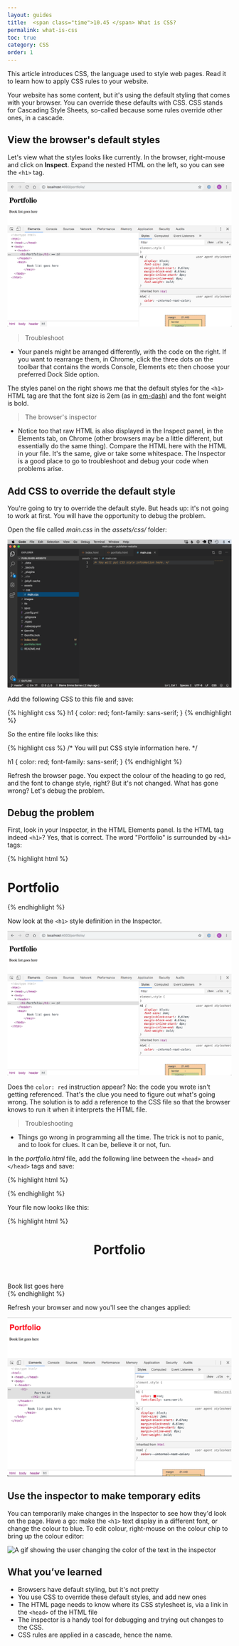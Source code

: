 ```yaml
---
layout: guides
title:  <span class="time">10.45 </span> What is CSS?
permalink: what-is-css
toc: true
category: CSS
order: 1
---
```


<!-- <span class="tag tag--draft">Not started</span> -->
<!-- <span class="tag tag--progress">In progress</span> -->
<!-- <span class="tag tag--review">Ready for review</span> -->
<!-- <span class="tag tag--approved">Approved</span> -->

<p class="content__abstract">
  This article introduces CSS, the language used to style web pages. Read it to learn how to apply CSS rules to your website.
</p>

Your website has some content, but it's using the default styling that comes with your browser. You can override these defaults with CSS. CSS stands for Cascading Style Sheets, so-called because some rules override other ones, in a cascade.

## View the browser's default styles

Let's view what the styles looks like currently. In the browser, right-mouse and click on **Inspect**. Expand the nested HTML on the left, so you can see the `<h1>` tag.

![A screenshot showing the browser's inspector, showing h1 css](assets/images/inspect.png)

> <span class="content__learn-more">Troubleshoot<span>
* Your panels might be arranged differently, with the code on the right. If you want to rearrange them, in Chrome, click the three dots on the toolbar that contains the words Console, Elements etc then choose your preferred Dock Side option.

The styles panel on the right shows me that the default styles for the `<h1>` HTML tag are that the font size is 2em (as in [em-dash](https://en.wikipedia.org/wiki/Em_(typography))) and the font weight is bold.

> <span class="content__learn-more">The browser's inspector</span>
* Notice too that raw HTML is also displayed in the Inspect panel, in the Elements tab, on Chrome (other browsers may be a little different, but essentially do the same thing). Compare the HTML here with the HTML in your file. It's the same, give or take some whitespace. The Inspector is a good place to go to troubleshoot and debug your code when problems arise.

## Add CSS to override the default style

You're going to try to override the default style. But heads up: it's not going to work at first. You will have the opportunity to debug the problem.

Open the file called _main.css_ in the _assets/css/_ folder:

![Screenshot showing the empty file where the reader will put their css code](assets/images/main-css.png)

Add the following CSS to this file and save:

{% highlight css %}
  h1 {
    color: red;
    font-family: sans-serif;
  }
{% endhighlight %}

So the entire file looks like this:

{% highlight css %}
  /* You will put CSS style information here. */

  h1 {
    color: red;
    font-family: sans-serif;
  }
{% endhighlight %}

Refresh the browser page. You expect the colour of the heading to go red, and the font to change style, right? But it's not changed. What has gone wrong? Let's debug the problem.

## Debug the problem

First, look in your Inspector, in the HTML Elements panel. Is the HTML tag indeed `<h1>`? Yes, that is correct. The word "Portfolio" is surrounded by `<h1>` tags:

{% highlight html %}
  <h1>
    Portfolio
  </h1>
{% endhighlight %}

Now look at the `<h1>` style definition in the Inspector.

![Using the inspector to show that the css styles aren't being applied. The screenshot shows that the new styles do not appear in the browser's inspector](assets/images/inspect.png)

Does the `color: red` instruction appear? No: the code you wrote isn't getting referenced. That's the clue you need to figure out what's going wrong. The solution is to add a reference to the CSS file so that the browser knows to run it when it interprets the HTML file.

> <span class="content__learn-more">Troubleshooting</span>
* Things go wrong in programming all the time. The trick is not to panic, and to look for clues. It can be, believe it or not, fun.

In the _portfolio.html_ file, add the following line between the `<head>` and `</head>` tags and save:

{% highlight html %}
  <link rel="stylesheet" href="/assets/css/main.css"/>
{% endhighlight %}

Your file now looks like this:

{% highlight html %}
  <!doctype html>
  <html>
    <head>
      <link rel="stylesheet" href="/assets/css/main.css"/>
    </head>
    <body>
      <header>
        <h1>
          Portfolio
        </h1>
      </header>
      <main>
        Book list goes here
      </main>
    </body>
  </html>
{% endhighlight %}

Refresh your browser and now you'll see the changes applied:

![The css now works as the screenshot shows the h1 rendered in red](assets/images/css-red.png)

## Use the inspector to make temporary edits

You can temporarily make changes in the Inspector to see how they'd look on the page. Have a go: make the `<h1>` text display in a different font, or change the colour to blue. To edit colour, right-mouse on the colour chip to bring up the colour editor:

![A gif showing the user changing the color of the text in the inspector](assets/images/css-blue.gif)

## What you’ve learned

* Browsers have default styling, but it's not pretty
* You use CSS to override these default styles, and add new ones
* The HTML page needs to know where its CSS stylesheet is, via a link in the `<head>` of the HTML file
* The inspector is a handy tool for debugging and trying out changes to the CSS.
* CSS rules are applied in a cascade, hence the name.
